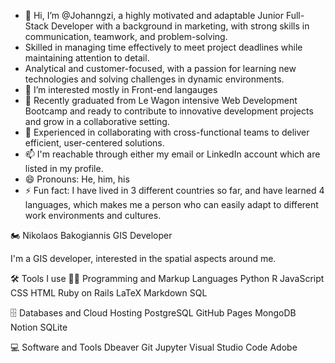 - 👋 Hi, I’m @Johanngzi, a highly motivated and adaptable Junior Full-Stack Developer with a background in marketing, with strong skills in communication, teamwork, and problem-solving.
- Skilled in managing time effectively to meet project deadlines while maintaining attention to detail.
- Analytical and customer-focused, with a passion for learning new technologies and solving challenges in dynamic environments. 
- 👀 I’m interested mostly in Front-end langauges
- 🌱 Recently graduated from Le Wagon intensive Web Development Bootcamp and ready to contribute to innovative development projects and grow in a collaborative setting.
- 💞️ Experienced in collaborating with cross-functional teams to deliver efficient, user-centered solutions.
- 📫 I'm reachable through either my email or LinkedIn account which are listed in my profile.
- 😄 Pronouns: He, him, his
- ⚡ Fun fact: I have lived in 3 different countries so far, and have learned 4 languages, which makes me a person who can easily adapt to different work environments and cultures.
<!---
Johanngzi/Johanngzi is a ✨ special ✨ repository because its `README.md` (this file) appears on your GitHub profile.
You can click the Preview link to take a look at your changes.
--->



🏍️ Nikolaos Bakogiannis
GIS Developer

I'm a GIS developer, interested in the spatial aspects around me.

🛠️ Tools I use
👨‍💻 Programming and Markup Languages
Python R JavaScript CSS HTML Ruby on Rails LaTeX Markdown SQL

🗄️ Databases and Cloud Hosting
PostgreSQL GitHub Pages MongoDB Notion SQLite

💻 Software and Tools
Dbeaver Git Jupyter Visual Studio Code Adobe
